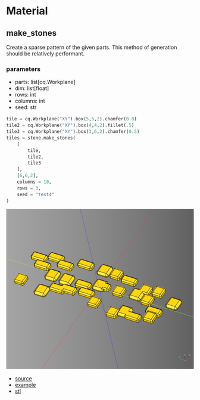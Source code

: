# Material
## make_stones

Create a sparse pattern of the given parts. 
This method of generation should be relatively performant.

### parameters
* parts: list[cq.Workplane]
* dim: list[float]
* rows: int
* columns: int
* seed: str

``` python
tile = cq.Workplane("XY").box(5,5,2).chamfer(0.8)
tile2 = cq.Workplane("XY").box(4,4,2).fillet(.5)
tile3 = cq.Workplane("XY").box(3,6,2).chamfer(0.5)
tiles = stone.make_stones(
    [
        tile, 
        tile2, 
        tile3
    ], 
    [6,6,2], 
    columns = 10, 
    rows = 3,
    seed = "test4"
)
```

![](image/stone/01.png)

* [source](../src/cqterrain/material/stone.py)
* [example](../example/material/stones.py)
* [stl](../stl/material_stones.stl)